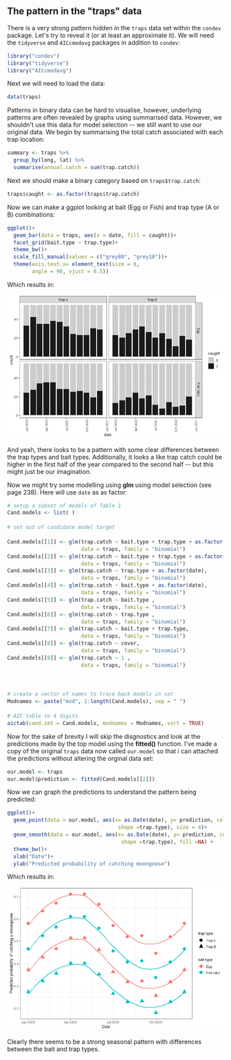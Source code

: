 ## The pattern in the "traps" data

There is a very strong pattern hidden in the `traps` data set within the `condev` package. Let's try to reveal it (or at least an approximate it). We will need the `tidyverse` and `AICcmodavg` packages in addition to `condev`:

```r
library("condev")
library("tidyverse")
library("AICcmodavg")
```

Next we will need to load the data:
```r
data(traps)
```

Patterns in binary data can be hard to visualise, however, underlying patterns are often revealed by graphs using summarised data. However, we shouldn't use this data for model selection -- we still want to use our original data. We begin by summarising the total catch associated with each trap location:

```r
summary <- traps %>%
  group_by(long, lat) %>%
  summarise(annual.catch = sum(trap.catch))
```

Next we should make a binary category based on `traps$trap.catch`:
```r
traps$caught <- as.factor(traps$trap.catch)
```

Now we can make a ggplot looking at bait (Egg or Fish) and trap type (A or B) combinations:

```r
ggplot()+
  geom_bar(data = traps, aes(x = date, fill = caught))+
  facet_grid(bait.type ~ trap.type)+
  theme_bw()+
  scale_fill_manual(values = c("grey80", "grey10"))+
  theme(axis.text.x= element_text(size = 8, 
        angle = 90, vjust = 0.5))
```
Which results in:

![ggplot1](assets/images/trapssum.png)


And yeah, there looks to be a pattern with some clear differences between the trap types and bait types.
Additionally, it looks a like trap catch could be higher in the first half of the year compared to the second half -- but this might just be our imagination.

Now we might try some modelling using **glm** using model selection (see page 238). Here will use `date` as as factor:

```r
# setup a subset of models of Table 1
Cand.models <- list( )

# set out of candidate model target

Cand.models[[1]] <- glm(trap.catch ~ bait.type + trap.type + as.factor(date) + cover,
                        data = traps, family = "binomial")
Cand.models[[2]] <- glm(trap.catch ~ bait.type + trap.type + as.factor(date),
                        data = traps, family = "binomial")
Cand.models[[3]] <- glm(trap.catch ~ trap.type + as.factor(date),
                        data = traps, family = "binomial")
Cand.models[[4]] <- glm(trap.catch ~ bait.type + as.factor(date),
                        data = traps, family = "binomial")
Cand.models[[5]] <- glm(trap.catch ~ bait.type ,
                        data = traps, family = "binomial")
Cand.models[[6]] <- glm(trap.catch ~ trap.type ,
                        data = traps, family = "binomial")
Cand.models[[7]] <- glm(trap.catch ~ bait.type + trap.type,
                        data = traps, family = "binomial")
Cand.models[[8]] <- glm(trap.catch ~ cover,
                        data = traps, family = "binomial")
Cand.models[[9]] <- glm(trap.catch ~ 1 ,
                        data = traps, family = "binomial")



# create a vector of names to trace back models in set
Modnames <- paste("mod", 1:length(Cand.models), sep = " ")

# AIC table to 4 digits
aictab(cand.set = Cand.models, modnames = Modnames, sort = TRUE)
```

Now for the sake of brevity I will skip the disgnostics and look at the predictions made by the top model using the **fitted()** function. 
I've made a copy of the original `traps` data now called `our.model` so that i can attached the predictions without altering the orginal data set:

```r
our.model <- traps
our.model$prediction <- fitted(Cand.models[[2]])
```
Now we can graph the predictions to understand the pattern being predicted:

```r
ggplot()+
  geom_point(data = our.model, aes(x= as.Date(date), y= prediction, colour =bait.type,
                                    shape =trap.type), size = 4)+
  geom_smooth(data = our.model, aes(x= as.Date(date), y= prediction, colour =bait.type,
                                     shape =trap.type), fill =NA) +
  theme_bw()+
  xlab("Date")+
  ylab("Predicted probability of catching moongoose")
 ```
 Which results in:
 
 ![ggplot2](assets/images/catchprobabilty.png)
 
 Clearly there seems to be a strong seasonal pattern with differences between the bait and trap types.
